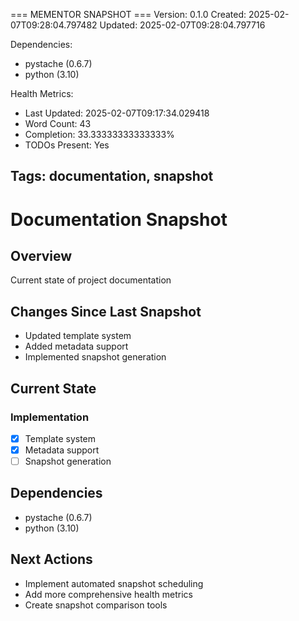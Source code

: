 === MEMENTOR SNAPSHOT ===
Version: 0.1.0
Created: 2025-02-07T09:28:04.797482
Updated: 2025-02-07T09:28:04.797716

Dependencies:
- pystache (0.6.7)
- python (3.10)

Health Metrics:
- Last Updated: 2025-02-07T09:17:34.029418
- Word Count: 43
- Completion: 33.33333333333333%
- TODOs Present: Yes

Tags: documentation, snapshot
---

# Documentation Snapshot

## Overview
Current state of project documentation

## Changes Since Last Snapshot
- Updated template system
- Added metadata support
- Implemented snapshot generation

## Current State
### Implementation
- [X] Template system
- [X] Metadata support
- [ ] Snapshot generation

## Dependencies
- pystache (0.6.7)
- python (3.10)

## Next Actions
- Implement automated snapshot scheduling
- Add more comprehensive health metrics
- Create snapshot comparison tools
